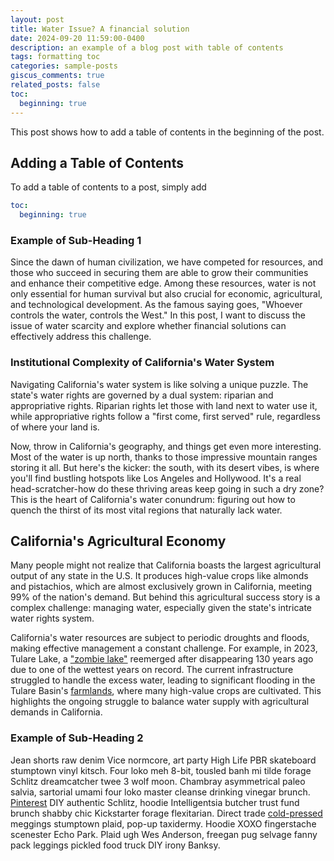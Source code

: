 ```yaml
---
layout: post
title: Water Issue? A financial solution 
date: 2024-09-20 11:59:00-0400
description: an example of a blog post with table of contents
tags: formatting toc
categories: sample-posts
giscus_comments: true
related_posts: false
toc:
  beginning: true
---
```


This post shows how to add a table of contents in the beginning of the post.

## Adding a Table of Contents

To add a table of contents to a post, simply add

```yml
toc:
  beginning: true
```


### Example of Sub-Heading 1

Since the dawn of human civilization, we have competed for resources, and those who succeed in securing them are able to grow their communities and enhance their competitive edge. Among these resources, water is not only essential for human survival but also crucial for economic, agricultural, and technological development. As the famous saying goes, "Whoever controls the water, controls the West." In this post, I want to discuss the issue of water scarcity and explore whether financial solutions can effectively address this challenge.


### Institutional Complexity of California's Water System

Navigating California's water system is like solving a unique puzzle. The state's water rights are governed by a dual system: riparian and appropriative rights. Riparian rights let those with land next to water use it, while appropriative rights follow a "first come, first served" rule, regardless of where your land is.   

Now, throw in California's geography, and things get even more interesting. Most of the water is up north, thanks to those impressive mountain ranges storing it all. But here's the kicker: the south, with its desert vibes, is where you'll find bustling hotspots like Los Angeles and Hollywood. It's a real head-scratcher-how do these thriving areas keep going in such a dry zone? This is the heart of California's water conundrum: figuring out how to quench the thirst of its most vital regions that naturally lack water.

## California's Agricultural Economy

Many people might not realize that California boasts the largest agricultural output of any state in the U.S. It produces high-value crops like almonds and pistachios, which are almost exclusively grown in California, meeting 99% of the nation's demand. But behind this agricultural success story is a complex challenge: managing water, especially given the state's intricate water rights system.   

California's water resources are subject to periodic droughts and floods, making effective management a constant challenge. For example, in 2023, Tulare Lake, a <a href="https://www.theguardian.com/us-news/2024/mar/24/california-tulare-lake-shrinking">"zombie lake"</a> reemerged after disappearing 130 years ago due to one of the wettest years on record. The current infrastructure struggled to handle the excess water, leading to significant flooding in the Tulare Basin's  <a href="https://fresnoland.org/2023/03/27/flooding-out-other-farmers-was-premeditated-by-the-powerful-j-g-boswell-company-one-farmer-asserts/#:~:text=What's%20at%20stake%3F-,Flooding%20over%20miles%20of%20farmland%20north%20and%20east%20of%20the,lake%20first%20which%20would%20have">farmlands</a>, where many high-value crops are cultivated. This highlights the ongoing struggle to balance water supply with agricultural demands in California.

### Example of Sub-Heading 2

Jean shorts raw denim Vice normcore, art party High Life PBR skateboard stumptown vinyl kitsch. Four loko meh 8-bit, tousled banh mi tilde forage Schlitz dreamcatcher twee 3 wolf moon. Chambray asymmetrical paleo salvia, sartorial umami four loko master cleanse drinking vinegar brunch. <a href="https://www.pinterest.com">Pinterest</a> DIY authentic Schlitz, hoodie Intelligentsia butcher trust fund brunch shabby chic Kickstarter forage flexitarian. Direct trade <a href="https://en.wikipedia.org/wiki/Cold-pressed_juice">cold-pressed</a> meggings stumptown plaid, pop-up taxidermy. Hoodie XOXO fingerstache scenester Echo Park. Plaid ugh Wes Anderson, freegan pug selvage fanny pack leggings pickled food truck DIY irony Banksy.
